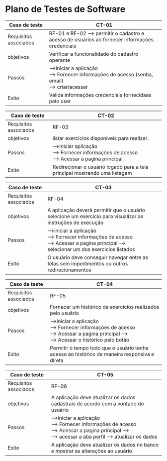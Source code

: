 # Plano de Testes de Software

| Caso de teste  | CT-01 |
| ------------- | ------------- |
| Requisitos associados | RF-01 e RF-02 --> permitir o cadastro e acesso  de usuários ao fornecer informações credenciais  |
| objetivos | Verificar a funcionalidade do cadastro operante |
| Passos    |-->iniciar a aplicação  <br> --> Fornecer informações de acesso (senha, email) <br>  --> criar/acessar
| Exito     | Valida informações credenciais fornecidaas pelo user |




| Caso de teste | CT-02                                                             |
| ------------- | -------------                                                     |
| Requisitos associados  | RF-03                                                     | 
| objetivos  |  listar  exercícios disponíveis para realizar.                                                                                               |
|  Passos    |  -->Iniciar aplicação <br> -->  Fornecer informações de acesso <br> -->  Acessar a pagina principal                                            |                           
|  Exito     |    Redirecionar o usuário logado para a tela principal mostrando uma listagem                                                                |




| Caso de teste  | CT-03 |
| ------------- | ------------- |
| Requisitos associados  | RF-04  |
|  objetivos | A aplicação deverá permitir que o usuário selecione um exercício para visualizar as instruções de execução  |
|  Passos    |  -->iniciar a aplicação <br> -->  Fornecer informações de acesso <br> -->  Acessar a pagina principal --> <br> selecionar um dos exercicios listados |
|  Exito     |  O usuário deve conseguir navegar entre as telas sem impedimentos ou outros redirecionamentos |   


| Caso de teste  | CT-04 |
| ------------- | ------------- |
| Requisitos associados  | RF-05|
|  objetivos | Fornecer um histórico de exercícios realizados pelo usuário |
|  Passos    | -->iniciar a aplicação <br> -->  Fornecer informações de acesso <br> -->  Acessar a pagina principal --> <br> --> Acessar o histórico pelo botão |
|  Exito     | Permitir o tempo todo que o usuário tenha acesso ao histórico de maneira responsiva e direta |



| Caso de teste  | CT-05 |
| ------------- | ------------- |
| Requisitos associados  | RF-06|
| objetivos | A aplicação deve atualizar os dados cadastrais de acordo com a vontade do usuário |
|  Passos    | -->iniciar a aplicação <br> -->  Fornecer informações de acesso <br> -->  Acessar a pagina principal --> <br> --> acessar a aba perfil --> atualizar os dados |
|  Exito     | A aplicação deve atualizar os dados no banco e mostrar as alterações ao usuário |


